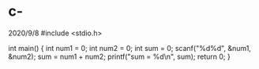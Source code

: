 # c-
2020/9/8
#include <stdio.h>


int main()
{
	int num1 = 0;
	int num2 = 0;
	int sum = 0;
	scanf("%d%d", &num1, &num2);
	sum = num1 + num2;
	printf("sum = %d\n", sum);
	return 0;
}
